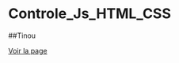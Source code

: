 # Controle_Js_HTML_CSS
##Tinou



[Voir la page](https://tinou95.github.io/First_Mobile_SIO/index.html) 

